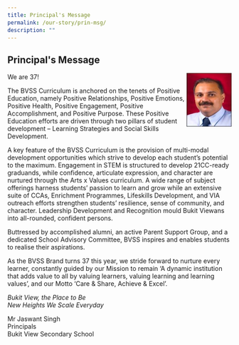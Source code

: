 ```yaml
---
title: Principal's Message
permalink: /our-story/prin-msg/
description: ""
---
```

## Principal's Message

<img src="/images/Mr Singh.jpg" style="width:20%" align=right>
We are 37!

The BVSS Curriculum is anchored on the tenets of Positive Education, namely Positive Relationships, Positive Emotions, Positive Health, Positive Engagement, Positive Accomplishment, and Positive Purpose.
These Positive Education efforts are driven through two pillars of student development – Learning Strategies and Social Skills Development. 

A key feature of the BVSS Curriculum is the provision of multi-modal development opportunities which strive to develop each student’s potential to the maximum. Engagement in STEM is structured to develop 21CC-ready graduands, while confidence, articulate expression, and character are nurtured through the Arts x Values curriculum. A wide range of subject offerings harness students’ passion to learn and grow while an extensive suite of CCAs, Enrichment Programmes, Lifeskills Development, and VIA outreach efforts strengthen students’ resilience, sense of community, and character. Leadership Development and Recognition mould Bukit Viewans into all-rounded, confident persons.

Buttressed by accomplished alumni, an active Parent Support Group, and a dedicated School Advisory Committee, BVSS inspires and enables students to realise their aspirations.

As the BVSS Brand turns 37 this year, we stride forward to nurture every learner, constantly guided by our Mission to remain ‘A dynamic institution that adds value to all by valuing learners, valuing learning and learning values’, and our Motto ‘Care & Share, Achieve & Excel’.


*Bukit View, the Place to Be*<br>
*New Heights We Scale Everyday*

Mr Jaswant Singh <br>
Principals<br>
Bukit View Secondary School<br>

